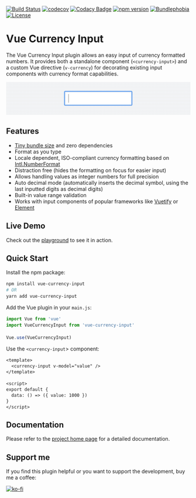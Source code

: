 [![Build Status](https://travis-ci.com/dm4t2/vue-currency-input.svg?branch=master)](https://travis-ci.com/dm4t2/vue-currency-input)
[![codecov](https://codecov.io/gh/dm4t2/vue-currency-input/branch/master/graph/badge.svg)](https://codecov.io/gh/dm4t2/vue-currency-input)
[![Codacy Badge](https://api.codacy.com/project/badge/Grade/f094b44873724daf98afa67f8f68c456)](https://www.codacy.com/manual/dm4t2/vue-currency-input)
[![npm version](https://badgen.net/npm/v/vue-currency-input?color=green)](https://www.npmjs.com/package/vue-currency-input)
[![Bundlephobia](https://badgen.net/bundlephobia/minzip/vue-currency-input?color=green)](https://bundlephobia.com/result?p=vue-currency-input)
[![License](https://badgen.net/github/license/dm4t2/vue-currency-input?color=green)](https://github.com/dm4t2/vue-currency-input/blob/master/LICENSE)

# Vue Currency Input

The Vue Currency Input plugin allows an easy input of currency formatted numbers. It provides both a standalone
component (`<currency-input>`) and a custom Vue directive (`v-currency`) for decorating existing input components with
currency format capabilities.

[![](docs/vue-currency-input.gif)](https://dm4t2.github.io/vue-currency-input)

## Features

*   [Tiny bundle size](https://bundlephobia.com/result?p=vue-currency-input) and zero dependencies
*   Format as you type
*   Locale dependent, ISO-compliant currency formatting based on [Intl.NumberFormat](https://developer.mozilla.org/en-US/docs/Web/JavaScript/Reference/Global_Objects/NumberFormat)
*   Distraction free (hides the formatting on focus for easier input)
*   Allows handling values as integer numbers for full precision
*   Auto decimal mode (automatically inserts the decimal symbol, using the last inputted digits as decimal digits)
*   Built-in value range validation
*   Works with input components of popular frameworks like [Vuetify](https://codesandbox.io/s/using-vue-currency-input-with-vuetify-kd7d1) or [Element](https://codesandbox.io/s/using-vue-currency-input-with-element-ui-z8gik)

## Live Demo

Check out the [playground](https://dm4t2.github.io/vue-currency-input/playground/) to see it in action.

## Quick Start

Install the npm package:

``` bash
npm install vue-currency-input 
# OR 
yarn add vue-currency-input
```

Add the Vue plugin in your `main.js`:

``` js
import Vue from 'vue'
import VueCurrencyInput from 'vue-currency-input'

Vue.use(VueCurrencyInput)
```

Use the `<currency-input`> component:

``` vue
<template>
  <currency-input v-model="value" />
</template>

<script>
export default {
  data: () => ({ value: 1000 })
}
</script>
```

## Documentation

Please refer to the [project home page](https://dm4t2.github.io/vue-currency-input) for a detailed documentation.

## Support me

If you find this plugin helpful or you want to support the development, buy me a coffee:

[![ko-fi](https://www.ko-fi.com/img/githubbutton_sm.svg)](https://ko-fi.com/D1D6SXEA)
